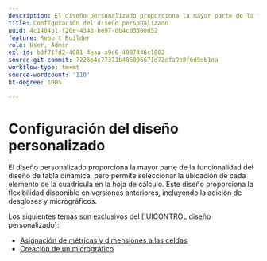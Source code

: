 ```yaml
---
description: El diseño personalizado proporciona la mayor parte de la funcionalidad del diseño de tabla dinámica, pero permite seleccionar la ubicación de cada elemento de la cuadrícula en la hoja de cálculo. Este diseño proporciona la flexibilidad disponible en versiones anteriores, incluyendo la adición de desgloses y micrográficos.
title: Configuración del diseño personalizado
uuid: 4c1404b1-f20e-4343-be97-0b4c03500d52
feature: Report Builder
role: User, Admin
exl-id: b3f71fd2-4081-4eaa-a9d6-4007446c1802
source-git-commit: 7226b4c77371b486006671d72efa9e0f0d9eb1ea
workflow-type: tm+mt
source-wordcount: '110'
ht-degree: 100%

---
```


# Configuración del diseño personalizado

El diseño personalizado proporciona la mayor parte de la funcionalidad del diseño de tabla dinámica, pero permite seleccionar la ubicación de cada elemento de la cuadrícula en la hoja de cálculo. Este diseño proporciona la flexibilidad disponible en versiones anteriores, incluyendo la adición de desgloses y micrográficos.

Los siguientes temas son exclusivos del [!UICONTROL diseño personalizado]:

* [Asignación de métricas y dimensiones a las celdas](/help/analyze/report-builder/layout/map-metrics-and-dimensions-to-cells.md)
* [Creación de un micrográfico](/help/analyze/report-builder/layout/t-create-a-microchart.md)
